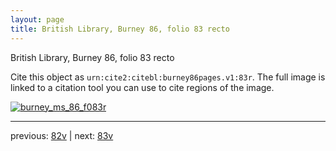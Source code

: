 ```yaml
---
layout: page
title: British Library, Burney 86, folio 83 recto
---
```


British Library, Burney 86, folio 83 recto

Cite this object as `urn:cite2:citebl:burney86pages.v1:83r`.  The full image is linked to a citation tool you can use to cite regions of the image.

[![burney_ms_86_f083r](http://www.homermultitext.org/iipsrv?IIIF=/project/homer/pyramidal/deepzoom/citebl/burney86imgs/v1/burney_ms_86_f083r.tif/full/800,/0/default.jpg)](http://www.homermultitext.org/ict2/?urn=urn:cite2:citebl:burney86imgs.v1:burney_ms_86_f083r) 

---

previous:  [82v](../82v/) | next: [83v](../83v/)